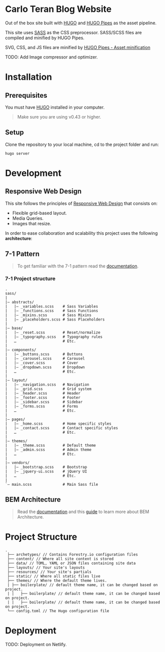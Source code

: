 # Carlo Teran Blog Website

Out of the box site built with [HUGO](https://gohugo.io/) and [HUGO Pipes](https://gohugo.io/hugo-pipes/introduction/) as the asset pipeline.

This site uses [SASS](https://sass-lang.com/) as the CSS preprocessor.  SASS/SCSS files are compiled and minified by HUGO Pipes. 

SVG, CSS, and JS files are minified by [HUGO Pipes - Asset minification](https://gohugo.io/hugo-pipes/minification/)

TODO: Add Image compressor and optimizer. 

# Installation

## Prerequisites

You must have [HUGO](https://gohugo.io/getting-started/installing/) installed in your computer. 
>Make sure you are using v0.43 or higher. 

## Setup

Clone the repository to your local machine, cd to the project folder and run: 

    hugo server

# Development

## Responsive Web Design

This site follows the principles of [Responsive Web Design](https://alistapart.com/article/responsive-web-design) that consists on:

- Flexible grid-based layout. 
- Media Queries. 
- Images that resize. 

In order to ease collaboration and scalability this project uses the following **architecture**:

## 7-1 Pattern

> To get familiar with the 7-1 pattern read the [documentation](https://sass-guidelin.es/#architecture). 

### 7-1 Project structure
```
.
sass/
|
|– abstracts/
|   |– _variables.scss    # Sass Variables
|   |– _functions.scss    # Sass Functions
|   |– _mixins.scss       # Sass Mixins
|   |– _placeholders.scss # Sass Placeholders
|
|– base/
|   |– _reset.scss        # Reset/normalize
|   |– _typography.scss   # Typography rules
|   …                     # Etc.
|
|– components/
|   |– _buttons.scss      # Buttons
|   |– _carousel.scss     # Carousel
|   |– _cover.scss        # Cover
|   |– _dropdown.scss     # Dropdown
|   …                     # Etc.
|
|– layout/
|   |– _navigation.scss   # Navigation
|   |– _grid.scss         # Grid system
|   |– _header.scss       # Header
|   |– _footer.scss       # Footer
|   |– _sidebar.scss      # Sidebar
|   |– _forms.scss        # Forms
|   …                     # Etc.
|
|– pages/
|   |– _home.scss         # Home specific styles
|   |– _contact.scss      # Contact specific styles
|   …                     # Etc.
|
|– themes/
|   |– _theme.scss        # Default theme
|   |– _admin.scss        # Admin theme
|   …                     # Etc.
|
|– vendors/
|   |– _bootstrap.scss    # Bootstrap
|   |– _jquery-ui.scss    # jQuery UI
|   …                     # Etc.
|
`– main.scss              # Main Sass file
```

## BEM Architecture

> Read the [documentation](http://getbem.com/introduction/)  and this [guide](https://css-tricks.com/bem-101/) to learn more about BEM Architecture.


# Project Structure

```
.
 ├── archetypes/ // Contains Forestry.io configuration files
 ├── content/ // Where all site content is stored
 ├── data/ // TOML, YAML or JSON files containing site data
 ├── layouts/ // Your site's layouts
 ├── resources/ // Your site's partials
 ├── static/ // Where all static files live
 ├── themes/ // Where the default theme lives.
 | ├── boilerplate/ // default theme name, it can be changed based on project.
 | |   ├── boilerplate/ // default theme name, it can be changed based on project.
 | |   ├── boilerplate/ // default theme name, it can be changed based on project.
 └── config.toml // The Hugo configuration file
```
# Deployment

TODO: Deployment on Netlify. 